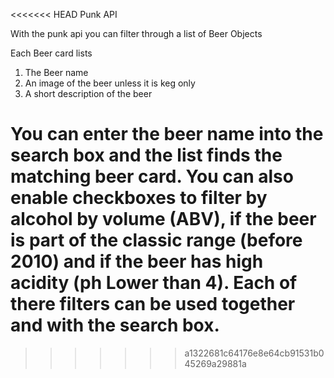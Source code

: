 <<<<<<< HEAD
Punk API

With the punk api you can filter through a list of Beer Objects

Each Beer card lists
1. The Beer name
2. An image of the beer unless it is keg only
3. A short description of the beer

You can enter the beer name into the search box and the list finds the matching beer card.
You can also enable checkboxes to filter by alcohol by volume (ABV), if the beer is part of the classic range (before 2010) and 
if the beer has high acidity (ph Lower than 4). Each of there filters can be used together and with the search box.
=======

>>>>>>> a1322681c64176e8e64cb91531b045269a29881a
